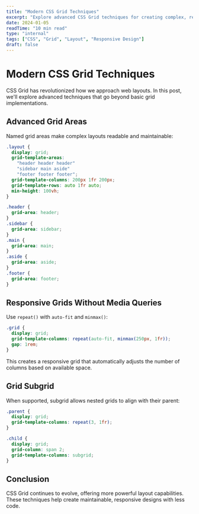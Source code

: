 ```yaml
---
title: "Modern CSS Grid Techniques"
excerpt: "Explore advanced CSS Grid techniques for creating complex, responsive layouts with minimal code."
date: 2024-01-05
readTime: "10 min read"
type: "internal"
tags: ["CSS", "Grid", "Layout", "Responsive Design"]
draft: false
---
```


# Modern CSS Grid Techniques

CSS Grid has revolutionized how we approach web layouts. In this post, we'll explore advanced techniques that go beyond basic grid implementations.

## Advanced Grid Areas

Named grid areas make complex layouts readable and maintainable:

```css
.layout {
  display: grid;
  grid-template-areas:
    "header header header"
    "sidebar main aside"
    "footer footer footer";
  grid-template-columns: 200px 1fr 200px;
  grid-template-rows: auto 1fr auto;
  min-height: 100vh;
}

.header {
  grid-area: header;
}
.sidebar {
  grid-area: sidebar;
}
.main {
  grid-area: main;
}
.aside {
  grid-area: aside;
}
.footer {
  grid-area: footer;
}
```

## Responsive Grids Without Media Queries

Use `repeat()` with `auto-fit` and `minmax()`:

```css
.grid {
  display: grid;
  grid-template-columns: repeat(auto-fit, minmax(250px, 1fr));
  gap: 1rem;
}
```

This creates a responsive grid that automatically adjusts the number of columns based on available space.

## Grid Subgrid

When supported, subgrid allows nested grids to align with their parent:

```css
.parent {
  display: grid;
  grid-template-columns: repeat(3, 1fr);
}

.child {
  display: grid;
  grid-column: span 2;
  grid-template-columns: subgrid;
}
```

## Conclusion

CSS Grid continues to evolve, offering more powerful layout capabilities. These techniques help create maintainable, responsive designs with less code.

